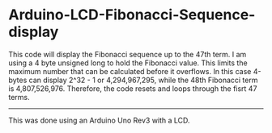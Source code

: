 # Arduino-LCD-Fibonacci-Sequence-display
This code will display the Fibonacci sequence up to the 47th term. 
I am using a 4 byte unsigned long to hold the Fibonacci value. This limits the maximum number that can be calculated before it overflows.
In this case 4-bytes can display 2^32 - 1 or 4,294,967,295, while the 48th Fibonacci term is 4,807,526,976.
Therefore, the code resets and loops through the fisrt 47 terms.

___________________________________

This was done using an Arduino Uno Rev3 with a LCD.
